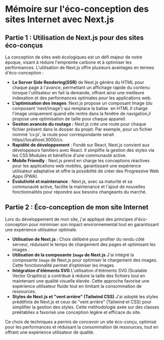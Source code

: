 # Mémoire sur l'éco-conception des sites Internet avec Next.js

## Partie 1 : Utilisation de Next.js pour des sites éco-conçus

La conception de sites web écologiques est un défi majeur de notre époque, visant à réduire l'empreinte carbone et à optimiser les performances. L'utilisation de Next.js offre plusieurs avantages en termes d'éco-conception :

- **Le Server Side Rendering(SSR)** de Next.js génère du HTML pour chaque page à l'avance, permettant un affichage rapide du contenu lorsque l'utilisateur en fait la demande, offrant ainsi une meilleure indexation et des performances optimales pour les applications web.
- **L’optimisation des images** :Next.js propose un composant Image (du composant 'next/image') qui remplace la balise <img> en HTML.Il charge l'image uniquement quand elle rentre dans la fenêtre de navigation,il propose une optimisation de taille pour chaque appareil.
- **Gestion avancée du routage :** Next.js crée une route pour chaque fichier présent dans le dossier du projet. Par exemple, pour un fichier nommé 'cv.js', la route pour correspondante serait https//localhost:3000/cv.
- **Rapidité de développement** : Fondé sur React, Next.js convient aux développeurs familiers avec React. Il simplifie la gestion des styles via les CSS Modules et bénéficie d'une communauté active.
- **Mobile Friendly** : Next.js prend en charge les conceptions réactives pour les applications web mobiles, garantissant une expérience utilisateur adaptative et offre la possibilité de créer des Progressive Web Apps (PWA).
- **Évolutivité et maintenance** : Next.js, avec sa maturité et sa communauté active, facilite la maintenance et l'ajout de nouvelles fonctionnalités pour répondre aux besoins changeants du marché.

## Partie 2 : Éco-conception de mon site Internet

Lors du développement de mon site, j'ai appliqué des principes d'éco-conception pour minimiser son impact environnemental tout en garantissant une expérience utilisateur optimale.
- **Utilisation de Next.js :** Choix délibéré pour profiter du rendu côté serveur, réduisant le temps de chargement des pages et optimisant les images  .
- **Utilisation de la composante `Image` de Next.js**
J'ai intégré la composante `Image` de Next.js pour optimiser le chargement des images. Cette fonctionnalité permet d’optimiser les images.
- **Intégration d'éléments SVG**
L'utilisation d'éléments SVG (Scalable Vector Graphics) a contribué à réduire la taille des fichiers tout en maintenant une qualité visuelle élevée. Cette approche favorise une expérience utilisateur fluide tout en limitant la consommation de ressources.
- **Styles de Next.js et "vent arrière" (Tailwind CSS)**
J'ai adopté les styles prédéfinis de Next.js et ceux de "vent arrière" (Tailwind et CSS) pour simplifier la gestion des styles. Cette méthodologie axée sur des classes préétablies a favorisé une conception légère et efficace du site.

Ce choix de techniques a permis de concevoir un site éco-conçu, optimisé pour les performances et réduisant la consommation de ressources, tout en offrant une expérience utilisateur de qualité.



